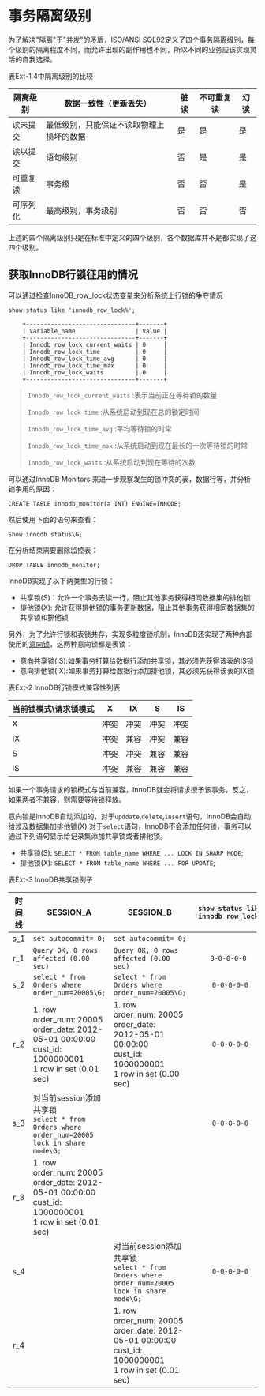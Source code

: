 # 事务隔离级别

为了解决"隔离"于"并发"的矛盾，ISO/ANSI SQL92定义了四个事务隔离级别，每个级别的隔离程度不同，而允许出现的副作用也不同，所以不同的业务应该实现灵活的自我选择。

表Ext-1 4中隔离级别的比较

|隔离级别|数据一致性（更新丢失）|脏读|不可重复读|幻读|
|---|---|---|---|---|
|读未提交|最低级别，只能保证不读取物理上损坏的数据|是| 是| 是|
|读以提交|语句级别|否|是|是|
|可重复读|事务级|否|否|是|
|可序列化|最高级别，事务级别|否|否|否|

上述的四个隔离级别只是在标准中定义的四个级别，各个数据库并不是都实现了这四个级别。

## 获取InnoDB行锁征用的情况

可以通过检查InnoDB_row_lock状态变量来分析系统上行锁的争夺情况

`show status like 'innodb_row_lock%';`
```aidl
    +-------------------------------+-------+
    | Variable_name                 | Value |
    +-------------------------------+-------+
    | Innodb_row_lock_current_waits | 0     |
    | Innodb_row_lock_time          | 0     |
    | Innodb_row_lock_time_avg      | 0     |
    | Innodb_row_lock_time_max      | 0     |
    | Innodb_row_lock_waits         | 0     |
    +-------------------------------+-------+
```

> `Innodb_row_lock_current_waits`       :表示当前正在等待锁的数量
> 
> `Innodb_row_lock_time`                :从系统启动到现在总的锁定时间
> 
> `Innodb_row_lock_time_avg`            :平均等待锁的时常
> 
> `Innodb_row_lock_time_max`            :从系统启动到现在最长的一次等待锁的时常
> 
> `Innodb_row_lock_waits`               :从系统启动到现在等待的次数

可以通过InnoDB Monitors 来进一步观察发生的锁冲突的表，数据行等，并分析锁争用的原因：

`CREATE TABLE innodb_monitor(a INT)
    ENGINE=INNODB;`   

然后使用下面的语句来查看：

`Show innodb status\G;`

在分析结束需要删除监控表：

`DROP TABLE innodb_monitor;`

InnoDB实现了以下两类型的行锁：
* 共享锁(S)：允许一个事务去读一行，阻止其他事务获得相同数据集的排他锁
* 排他锁(X): 允许获得排他锁的事务更新数据，阻止其他事务获得相同数据集的共享锁和排他锁

另外，为了允许行锁和表锁共存，实现多粒度锁机制，InnoDB还实现了两种内部使用的[意向锁](../MySql原理/Ext3:InnoDB中的意向锁.md)，这两种意向锁都是表锁：
* 意向共享锁(IS):如果事务打算给数据行添加共享锁，其必须先获得该表的IS锁
* 意向排他锁(IX):如果事务打算给数据行添加排他锁，其必须先获得该表的IX锁

表Ext-2 InnoDB行锁模式兼容性列表

|当前锁模式\请求锁模式|X|IX|S|IS|
|---|---|---|---|---|
|X|冲突|冲突|冲突|冲突|
|IX|冲突|兼容|冲突|兼容|
|S|冲突|冲突|兼容|兼容|
|IS|冲突|兼容|兼容|兼容|

如果一个事务请求的锁模式与当前兼容，InnoDB就会将请求授予该事务，反之，如果两者不兼容，则需要等待锁释放。

意向锁是InnoDB自动添加的，对于`upddate`,`delete`,`insert`语句，InnoDB会自动给涉及数据集加排他锁(X);对于`select`语句，InnoDB不会添加任何锁，事务可以通过下列语句显示给记录集添加共享锁或者排他锁。

* 共享锁(S): `SELECT * FROM table_name WHERE ... LOCK IN SHARP MODE`;
* 排他锁(X): `SELECT * FROM table_name WHERE ... FOR UPDATE`;

表Ext-3 InnoDB共享锁例子


|时间线|SESSION_A|SESSION_B|`show status like 'innodb_row_lock%'`|
|:-:|---|---|:-:|
|s_1| `set autocommit= 0;` | `set autocommit= 0;`|
|r_1|```Query OK, 0 rows affected (0.00 sec)```|```Query OK, 0 rows affected (0.00 sec) ```|```0-0-0-0-0 ```|
|s_2|``select * from Orders where order_num=20005\G;``|`select * from Orders where order_num=20005\G;`|`0-0-0-0-0`|
|r_2| 1. row  </br> order_num: 20005 </br>order_date: 2012-05-01 00:00:00</br>cust_id: 1000000001</br>1 row in set (0.01 sec)| 1. row </br> order_num: 20005</br>order_date:</br>2012-05-01 00:00:00</br>cust_id: 1000000001</br>1 row in set (0.00 sec)|`0-0-0-0-0`|
|s_3|对当前session添加共享锁</br>`select * from Orders where order_num=20005 lock in share mode\G;`||`0-0-0-0-0`|
|r_3| 1. row  </br> order_num: 20005 </br>order_date: 2012-05-01 00:00:00</br>cust_id: 1000000001</br>1 row in set (0.01 sec)|||
|s_4||对当前session添加共享锁</br>`select * from Orders where order_num=20005 lock in share mode\G;`|`0-0-0-0-0`|
|r_4|| 1. row  </br> order_num: 20005 </br>order_date: 2012-05-01 00:00:00</br>cust_id: 1000000001</br>1 row in set (0.01 sec)|
